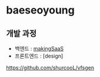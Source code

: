 # baeseoyoung
## 개발 과정
- 백엔드 : [makingSaaS](https://github.com/baesy0/makingSaaS)
- 프론트엔드 : [design]

https://github.com/shurcooL/vfsgen
